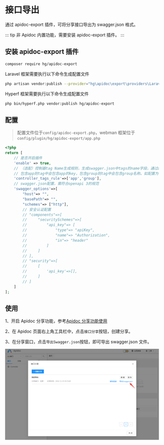 # 接口导出

通过 apidoc-export 插件，可将分享接口导出为 swagger.json 格式。

::: tip
非 Apidoc 内置功能，需要安装 apidoc-export 插件。
:::

## 安装 apidoc-export 插件

```bash
composer require hg/apidoc-export
```

Laravel 框架需要执行以下命令生成配置文件

```bash
php artisan vendor:publish --provider="hg\apidoc\export\providers\LaravelService"
```

Hyperf 框架需要执行以下命令生成配置文件

```bash
php bin/hyperf.php vendor:publish hg/apidoc-export
```

## 配置

> 配置文件位于`config/apidoc-export.php`，webman 框架位于`config/plugin/hg/apidoc-export/app.php`

```php
<?php
return [
    // 是否开启插件
    'enable' => true,
    // （选配）控制器tag Name生成规则，生成swagger.json中tags的name字段，通过app、group组合来避免多应用/多分组下同名控制器分组错误问题
    // 包含app则tag中会包含app的key，包含group则tag中会包含group名称。如配置为['app','group']，生成tag为：demo.user.Index
    'controller_tags_rule'=>['app','group'],
    // swagger.json配置，需符合openapi 3的规范
    'swagger_options'=>[
        "host"=> "",
        "basePath"=> "",
        "schemes"=> ["http"],
        // 安全认证配置
        // "components"=>[
        //     "securitySchemes"=>[
        //         "api_key"=> [
        //             "type"=> "apiKey",
        //             "name"=> "Authorization",
        //             "in"=> "header"
        //         ]
        //     ]
        // ],
        // "security"=>[
        //     [
        //         'api_key'=>[],
        //     ]
        // ]
    ]
];
```

## 使用

1、开启 Apidoc 分享功能，参考[Apidoc 分享功能使用](/use/function/apiShare)

2、在 Apidoc 页面右上角工具栏中，点击`接口分享`按钮，创建分享。

3、在分享窗口，点击`导出Swagger.json`按钮，即可导出 swagger.json 文件。

![export-swagger](/images/export-swagger.png)
